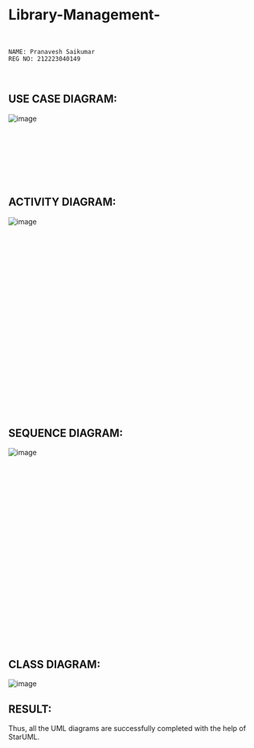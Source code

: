 # Library-Management-

<br>

```
NAME: Pranavesh Saikumar
REG NO: 212223040149
```

<br>

## USE CASE DIAGRAM:
![image](https://github.com/user-attachments/assets/0bc81552-2f0d-40fa-b528-ade8f60b5917)


<br><br><br><br><br><br>
## ACTIVITY DIAGRAM:
![image](https://github.com/user-attachments/assets/0bc46830-1206-4e73-be78-afc45ef3f5a2)


<br><br><br><br><br><br><br><br><br><br><br><br><br><br><br><br><br><br><br><br><br>
## SEQUENCE DIAGRAM:
![image](https://github.com/user-attachments/assets/11800b91-c73f-4393-b5be-9448b4096fb3)


<br><br><br><br><br><br><br><br><br><br><br><br><br><br><br><br><br><br><br><br><br>
## CLASS DIAGRAM:
![image](https://github.com/user-attachments/assets/6821ef28-a0ef-40d1-a9a9-61518a7094ce)






## RESULT:
Thus, all the UML diagrams are successfully completed with the help of StarUML.
